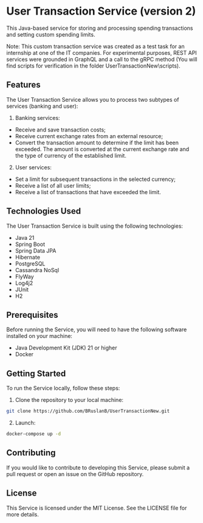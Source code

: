 # User Transaction Service (version 2)
This Java-based service for storing and processing spending transactions and setting custom spending limits.

Note: This custom transaction service was created as a test task for an internship at one of the IT companies. For experimental purposes, REST API services were grounded in GraphQL and a call to the gRPC method (You will find scripts for verification in the folder UserTransactionNew\scripts).


## Features
The User Transaction Service allows you to process two subtypes of services (banking and user):

1. Banking services:
* Receive and save transaction costs;
* Receive current exchange rates from an external resource;
* Convert the transaction amount to determine if the limit has been exceeded. The amount is converted at the current exchange rate and the type of currency of the established limit.
2. User services:
* Set a limit for subsequent transactions in the selected currency;
* Receive a list of all user limits;
* Receive a list of transactions that have exceeded the limit.

## Technologies Used
The User Transaction Service is built using the following technologies:

* Java 21
* Spring Boot
* Spring Data JPA
* Hibernate
* PostgreSQL
* Cassandra NoSql
* FlyWay
* Log4j2
* JUnit
* H2

## Prerequisites
Before running the Service, you will need to have the following software installed on your machine:

* Java Development Kit (JDK) 21 or higher
* Docker

## Getting Started
To run the Service locally, follow these steps:

1. Clone the repository to your local machine:
```bash
git clone https://github.com/BRuslanB/UserTransactionNew.git
```
2. Launch:
```bash
docker-compose up -d
```

## Contributing
If you would like to contribute to developing this Service, please submit a pull request or open an issue on the GitHub repository.

## License
This Service is licensed under the MIT License. See the LICENSE file for more details.
